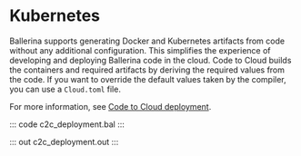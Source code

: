 # Kubernetes

Ballerina supports generating Docker and Kubernetes artifacts from code without any additional configuration.
This simplifies the experience of developing and deploying Ballerina code in the cloud.
Code to Cloud builds the containers and required artifacts by deriving the required values from the code.
If you want to override the default values taken by the compiler, you can use a `Cloud.toml` file. 

For more information, see [Code to Cloud deployment](/learn/run-ballerina-programs-in-the-cloud/code-to-cloud-deployment/).

::: code c2c_deployment.bal :::

::: out c2c_deployment.out :::
